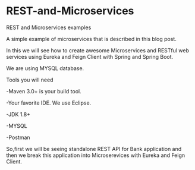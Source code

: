 # REST-and-Microservices

REST and Microservices examples

A simple example of microservices that is described in this blog post.

In this we will see how to create awesome Microservices and RESTful web services using Eureka and Feign Client with Spring and Spring Boot.

We are using MYSQL database.

Tools you will need

-Maven 3.0+ is your build tool.

-Your favorite IDE. We use Eclipse.

-JDK 1.8+

-MYSQL

-Postman

So,first we will be seeing standalone REST API for Bank application and then we break this application into Microserevices with Eureka and Feign Client.

